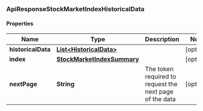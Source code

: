
### ApiResponseStockMarketIndexHistoricalData

#### Properties
Name | Type | Description | Notes
------------ | ------------- | ------------- | -------------
**historicalData** | [**List&lt;HistoricalData&gt;**](HistoricalData.md) |  |  [optional]
**index** | [**StockMarketIndexSummary**](StockMarketIndexSummary.md) |  |  [optional]
**nextPage** | **String** | The token required to request the next page of the data |  [optional]



